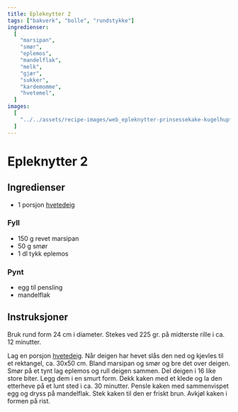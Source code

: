 ```yaml
---
title: Epleknytter 2
tags: ["bakverk", "bolle", "rundstykke"]
ingredienser:
  [
    "marsipan",
    "smør",
    "eplemos",
    "mandelflak",
    "melk",
    "gjær",
    "sukker",
    "kardemomme",
    "hvetemel",
  ]
images:
  [
    "../../assets/recipe-images/web_epleknytter-prinsessekake-kugelhupf-korintflette-eplekake-med-havrefres.jpg",
  ]
---
```


# Epleknytter 2

## Ingredienser

- 1 porsjon [hvetedeig](./hvetedeig)

### Fyll

- 150 g revet marsipan
- 50 g smør
- 1 dl tykk eplemos

### Pynt

- egg til pensling
- mandelflak

## Instruksjoner

Bruk rund form 24 cm i diameter. Stekes ved 225 gr. på midterste rille i ca. 12 minutter.

Lag en porsjon [hvetedeig](./hvetedeig). Når deigen har hevet slås den ned og kjevles til et rektangel, ca. 30x50 cm. Bland marsipan og smør og bre det over deigen. Smør på et tynt lag eplemos og rull deigen sammen. Del deigen i 16 like store biter. Legg dem i en smurt form. Dekk kaken med et klede og la den etterheve på et lunt sted i ca. 30 minutter. Pensle kaken med sammenvispet egg og dryss på mandelflak. Stek kaken til den er friskt brun. Avkjøl kaken i formen på rist.
